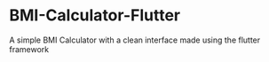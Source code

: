 # BMI-Calculator-Flutter
A simple BMI Calculator with a clean interface made using the flutter framework
